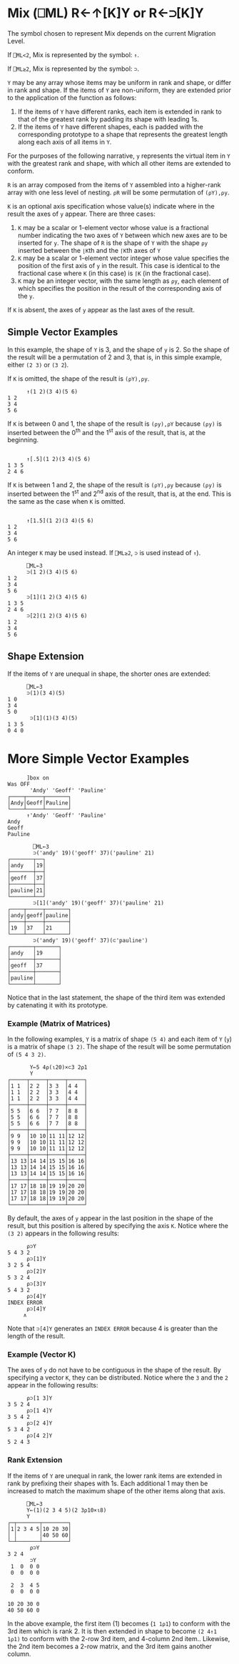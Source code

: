 <div style="display: none;">
  ⊃
</div>

<h1 class="heading"><span class="name">Mix</span> <span class="command">(⎕ML) R←↑[K]Y or R←⊃[K]Y</span></h1>

The symbol chosen to represent Mix depends on the current Migration Level.

If `⎕ML<2`, Mix is represented by the symbol: `↑`.

If `⎕ML≥2`, Mix is represented by the symbol: `⊃`.

`Y` may be any array whose items may be uniform in rank and shape, or differ in rank and shape. If the items of `Y` are non-uniform, they are extended prior to the application of the function as follows:

1. If the items of `Y` have different ranks, each item is extended in rank to that of the greatest rank by padding its shape with leading 1s. 
2. If the items of `Y` have different shapes, each is padded with the corresponding prototype to a shape that represents the greatest length along each axis of all items in `Y`.

For the purposes of the following narrative,  `y` represents the virtual item in `Y` with the greatest rank and shape, with which all other items are extended to conform.

`R` is an array composed from the items of  `Y` assembled into a higher-rank array with one less level of nesting. `⍴R` will be some permutation of `(⍴Y),⍴y`.

`K` is an optional axis specification whose value(s)  indicate where in the result the axes of `y` appear. There are three cases:

1. `K` may be a scalar or 1-element vector whose value is a fractional number indicating the two axes of `Y` between which new axes are to be inserted for `y`.  The shape of `R` is the shape of `Y` with the shape `⍴y` inserted between the `⌊K`th and the `⌈K`th axes of `Y`
2. `K` may be a scalar or 1-element vector integer whose value specifies the position of the first axis of `y` in the result. This case is identical to the fractional case where `K` (in this case) is `⌈K` (in the fractional case).
3. `K` may be an integer vector, with the same length as `⍴y`, each element of which specifies the position in the result of the corresponding axis of the `y`. 

If `K` is absent, the axes of `y` appear as the last axes of the result.

## Simple Vector Examples

In this example, the shape of `Y` is 3, and the shape of  `y` is 2. So the shape of the result will be a permutation of 2 and 3, that is, in this simple example, either `(2 3)` or `(3 2`).

If `K` is omitted, the shape of the result is `(⍴Y),⍴y`.
```apl
      ↑(1 2)(3 4)(5 6)
1 2
3 4
5 6
```

If `K` is between 0 and 1, the shape of the result is `(⍴y),⍴Y` because `(⍴y)` is inserted between the 0<sup>th</sup> and the 1<sup>st</sup> axis of the result, that is, at the beginning.
```apl

      ↑[.5](1 2)(3 4)(5 6)
1 3 5
2 4 6
```

If `K` is between 1 and 2, the shape of the result is `(⍴Y),⍴y` because `(⍴y)` is inserted between the 1<sup>st</sup> and 2<sup>nd</sup> axis of the result, that is, at the end. This is the same as the case when `K` is omitted.
```apl

      ↑[1.5](1 2)(3 4)(5 6)
1 2
3 4
5 6
```

An integer `K` may be used instead. If `⎕ML≥2`,  `⊃` is used instead of `↑`).
```apl
      ⎕ML←3
      ⊃(1 2)(3 4)(5 6)
1 2
3 4
5 6
      ⊃[1](1 2)(3 4)(5 6)
1 3 5
2 4 6
      ⊃[2](1 2)(3 4)(5 6)
1 2
3 4
5 6
```

## Shape Extension

If the items of `Y` are unequal in shape, the shorter ones are extended:
```apl
      ⎕ML←3
      ⊃(1)(3 4)(5)
1 0
3 4
5 0
       ⊃[1](1)(3 4)(5)
1 3 5
0 4 0
```

# More Simple Vector Examples
```apl
      ]box on
Was OFF
       'Andy' 'Geoff' 'Pauline'
┌────┬─────┬───────┐
│Andy│Geoff│Pauline│
└────┴─────┴───────┘
      ↑'Andy' 'Geoff' 'Pauline'
Andy   
Geoff  
Pauline

        ⎕ML←3
        ⊃('andy' 19)('geoff' 37)('pauline' 21)
┌───────┬──┐
│andy   │19│
├───────┼──┤
│geoff  │37│
├───────┼──┤
│pauline│21│
└───────┴──┘
        ⊃[1]('andy' 19)('geoff' 37)('pauline' 21)
┌────┬─────┬───────┐
│andy│geoff│pauline│
├────┼─────┼───────┤
│19  │37   │21     │
└────┴─────┴───────┘
        ⊃('andy' 19)('geoff' 37)(⊂'pauline')
┌───────┬───────┐
│andy   │19     │
├───────┼───────┤
│geoff  │37     │
├───────┼───────┤
│pauline│       │
└───────┴───────┘
```

Notice that in the last statement, the shape of the third item was extended by catenating it with its prototype.

### Example (Matrix of Matrices)

In the following examples, `Y` is a matrix of shape `(5 4)` and each item of `Y` (`y`) is a matrix of shape `(3 2)`. The shape of the result will be some permutation of `(5 4 3 2)`.
```apl
       Y←5 4⍴(⍳20)×⊂3 2⍴1
       Y
┌─────┬─────┬─────┬─────┐
│1 1  │2 2  │3 3  │4 4  │
│1 1  │2 2  │3 3  │4 4  │
│1 1  │2 2  │3 3  │4 4  │
├─────┼─────┼─────┼─────┤
│5 5  │6 6  │7 7  │8 8  │
│5 5  │6 6  │7 7  │8 8  │
│5 5  │6 6  │7 7  │8 8  │
├─────┼─────┼─────┼─────┤
│9 9  │10 10│11 11│12 12│
│9 9  │10 10│11 11│12 12│
│9 9  │10 10│11 11│12 12│
├─────┼─────┼─────┼─────┤
│13 13│14 14│15 15│16 16│
│13 13│14 14│15 15│16 16│
│13 13│14 14│15 15│16 16│
├─────┼─────┼─────┼─────┤
│17 17│18 18│19 19│20 20│
│17 17│18 18│19 19│20 20│
│17 17│18 18│19 19│20 20│
└─────┴─────┴─────┴─────┘
```

By default, the axes of `y` appear in the last position in the shape of the result, but this position is altered by specifying the axis `K`. Notice where the `(3 2)` appears in the following results:
```apl
      ⍴⊃Y
5 4 3 2
      ⍴⊃[1]Y
3 2 5 4
      ⍴⊃[2]Y
5 3 2 4
      ⍴⊃[3]Y
5 4 3 2
      ⍴⊃[4]Y
INDEX ERROR
      ⍴⊃[4]Y
     ∧

```

Note that `⊃[4]Y` generates an `INDEX ERROR` because 4 is greater than the length of the result.

### Example (Vector K)

The axes of `y` do not have to be contiguous in the shape of the result. By specifying a vector `K`, they can be distributed. Notice where the `3` and the `2` appear in the following results:
```apl
      ⍴⊃[1 3]Y
3 5 2 4
      ⍴⊃[1 4]Y
3 5 4 2
      ⍴⊃[2 4]Y
5 3 4 2
      ⍴⊃[4 2]Y
5 2 4 3
```

### Rank Extension

If the items of `Y` are unequal in rank, the lower rank items are extended in rank by prefixing their shapes with 1s. Each additional 1 may then be increased to match the maximum shape of the other items along that axis.
```apl
      ⎕ML←3
      Y←(1)(2 3 4 5)(2 3⍴10×⍳8)
      Y
┌─┬───────┬────────┐
│1│2 3 4 5│10 20 30│
│ │       │40 50 60│
└─┴───────┴────────┘
       ⍴⊃Y
3 2 4
       ⊃Y
 1  0  0 0
 0  0  0 0
          
 2  3  4 5
 0  0  0 0
          
10 20 30 0
40 50 60 0
```

In the above example, the first item (1) becomes (`1 1⍴1`) to conform with the 3rd item which is rank 2. It is then extended in shape to become `(2 4↑1 1⍴1)` to conform with the 2-row 3rd item, and 4-column 2nd item.. Likewise, the 2nd item becomes a 2-row matrix, and the 3rd item gains another column.
